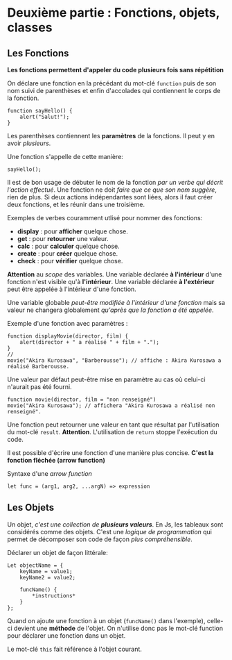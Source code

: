 Deuxième partie : Fonctions, objets, classes
=============================================


Les Fonctions
-------------

**Les fonctions permettent d'appeler du code plusieurs fois sans répétition**

On déclare une fonction en la précédant du mot-clé `function` puis de son nom suivi de parenthèses et enfin d'accolades qui contiennent le corps de la fonction.

	function sayHello() {
		alert("Salut!");
	}

Les parenthèses contiennent les **paramètres** de la fonctions. Il peut y en avoir *plusieurs*. 

Une fonction s'appelle de cette manière:

	sayHello();

 Il est de bon usage de débuter le nom de la fonction *par un verbe qui décrit l'action effectué*. Une fonction ne doit *faire que ce que son nom suggère*, rien de plus. Si deux actions indépendantes sont liées, alors il faut créer deux fonctions, et les réunir dans une troisième. 

Exemples de verbes couramment utlisé pour nommer des fonctions:

- **display** : pour **afficher** quelque chose.
- **get** : pour **retourner** une valeur.
- **calc** : pour **calculer** quelque chose.
- **create** : pour **créer** quelque chose.
- **check** : pour **vérifier** quelque chose.

**Attention** au *scope* des variables. Une variable déclarée **à l'intérieur** d'une fonction n'est visible qu'à **l'intérieur**.
Une variable déclarée **à l'extérieur** peut être appelée à l'intérieur d'une fonction.

Une variable globable *peut-être modifiée à l'intérieur d'une fonction* mais sa valeur ne changera globalement *qu'après que la fonction a été appelée*. 

Exemple d'une fonction avec paramètres :

	function displayMovie(director, film) {
		alert(director + " a réalisé " + film + ".");
	}
	//
	movie("Akira Kurosawa", "Barberousse"); // affiche : Akira Kurosawa a réalisé Barberousse.

Une valeur par défaut peut-être mise en paramètre au cas où celui-ci n'aurait pas été fourni.

	function movie(director, film = "non renseigné")
	movie("Akira Kurosawa"); // affichera "Akira Kurosawa a réalisé non renseigné".

Une fonction peut retourner une valeur en tant que résultat par l'utilisation du mot-clé `result`.
**Attention**. L'utilisation de `return` stoppe l'exécution du code. 

Il est possible d'écrire une fonction d'une manière plus concise. **C'est la fonction fléchée (arrow function)**

Syntaxe d'une *arrow function*

	let func = (arg1, arg2, ...argN) => expression



Les Objets
----------

Un objet, *c'est une collection de **plusieurs valeurs***. En Js, les tableaux sont considérés comme des objets.
C'est une *logique de programmation* qui permet de décomposer son code de façon *plus compréhensible*.

Déclarer un objet de façon littérale:

    Let objectName = {
        keyName = value1;
        keyName2 = value2;

        funcName() {
            *instructions*
        }
    };

Quand on ajoute une fonction à un objet (`funcName()` dans l'exemple), celle-ci devient une **méthode** de l'objet. On n'utilise donc pas le mot-clé function pour déclarer une fonction dans un objet.

Le mot-clé `this` fait référence à l'objet courant.